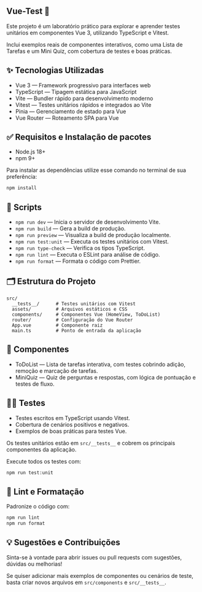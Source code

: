 ## Vue-Test 🧪 

Este projeto é um laboratório prático para explorar e aprender testes unitários em componentes Vue 3, utilizando TypeScript e Vitest.

Inclui exemplos reais de componentes interativos, como uma Lista de Tarefas e um Mini Quiz, com cobertura de testes e boas práticas.

## ✨ Tecnologias Utilizadas
 - Vue 3 — Framework progressivo para interfaces web
 - TypeScript — Tipagem estática para JavaScript
 - Vite — Bundler rápido para desenvolvimento moderno
 - Vitest — Testes unitários rápidos e integrados ao Vite
 - Pinia — Gerenciamento de estado para Vue
 - Vue Router — Roteamento SPA para Vue

## ✅ Requisitos e Instalação de pacotes

- Node.js 18+
- npm 9+

Para instalar as dependências utilize esse comando no terminal de sua preferência: 

```sh
npm install
```

## 🚀 Scripts

- `npm run dev` — Inicia o servidor de desenvolvimento Vite.
- `npm run build` — Gera a build de produção.
- `npm run preview` — Visualiza a build de produção localmente.
- `npm run test:unit` — Executa os testes unitários com Vitest.
- `npm run type-check` — Verifica os tipos TypeScript.
- `npm run lint` — Executa o ESLint para análise de código.
- `npm run format` — Formata o código com Prettier.

## 🗂️  Estrutura do Projeto

```
src/
  __tests__/      # Testes unitários com Vitest
  assets/         # Arquivos estáticos e CSS
  components/     # Componentes Vue (HomeView, ToDoList)
  router/         # Configuração do Vue Router
  App.vue         # Componente raiz
  main.ts         # Ponto de entrada da aplicação
```

## 🧩 Componentes
  - ToDoList — Lista de tarefas interativa, com testes cobrindo adição, remoção e marcação de tarefas.
  - MiniQuiz — Quiz de perguntas e respostas, com lógica de pontuação e testes de fluxo.

## 🕵️‍♀️ Testes

 - Testes escritos em TypeScript usando Vitest.
 - Cobertura de cenários positivos e negativos.
 - Exemplos de boas práticas para testes Vue.

Os testes unitários estão em `src/__tests__` e cobrem os principais componentes da aplicação.  

Execute todos os testes com:

```sh
npm run test:unit
```

## 🧹 Lint e Formatação

Padronize o código com:

```sh
npm run lint
npm run format
```

## 💡 Sugestões e Contribuições

Sinta-se à vontade para abrir issues ou pull requests com sugestões, dúvidas ou melhorias!

Se quiser adicionar mais exemplos de componentes ou cenários de teste, basta criar novos arquivos em 
`src/components` e `src/__tests__`.
